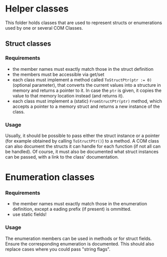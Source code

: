 # Helper classes
This folder holds classes that are used to represent structs or enumerations used by one or several COM Classes.

## Struct classes
### Requirements
* the member names must exactly match those in the struct definition
* the members must be accessible via get/set
* each class must implement a method called `ToStructPtr(ptr := 0)` (optional parameter), that converts the current values into a structure in memory and returns a pointer to it. In case the `ptr` is given, it copies the value to that memory location instead (and returns it).
* each class must implement a (static) `FromStructPtr(ptr)` method, which accepts a pointer to a memory struct and returns a new instance of the class.

### Usage
Usually, it should be possible to pass either the struct instance or a pointer (for example obtained by calling `ToStructPtr()`) to a method.
A COM class can also document the structs it can handle for each function (if not all can be handled).
Of course, it must also be documented what struct instances can be passed, with a link to the class' documentation.

# Enumeration classes
### Requirements
* the member names must exactly match those in the enumeration definition, except a eading prefix (if present) is ommitted.
* use static fields!

### Usage
The enumeration members can be used in methods or for struct fields. Ensure the corresponding enumeration is documented.
This should also replace cases where you could pass "string flags".